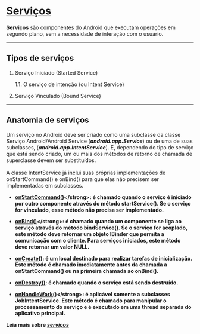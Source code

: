 # <strong>[Serviços](https://developer.android.com/guide/components/services?hl=pt-br#java)</strong>


 
<b>Serviços</b> são componentes do Android que executam operações em segundo plano, sem a necessidade de interação com o usuário.
<hr>

## Tipos de serviços 

1. Serviço Iniciado (Started Service)

   1.1. O serviço de intenção (ou Intent Service)

2. Serviço Vinculado (Bound Service)

<hr>

## Anatomia de serviços

Um serviço no Android deve ser criado como uma subclasse da classe Serviço Android/Android Service (***android.app.Service***) ou de uma de suas subclasses, (***android.app.IntentService***).
E, dependendo do tipo de serviço que está sendo criado, um ou mais dos métodos de retorno de chamada de superclasse devem ser substituídos. 
<br/><br/>
A classe IntentService já inclui suas próprias implementações de onStartCommand() e onBind() para que elas não precisem ser implementadas em subclasses.

- <strong>[onStartCommand()](https://developer.android.com/reference/android/app/IntentService#onStartCommand(android.content.Intent,%20int,%20int))</strong>: é chamado quando o serviço é iniciado por outro componente através do método startService(). Se o serviço for vinculado, esse método não precisa ser implementado.

- <strong>[onBind()](https://developer.android.com/reference/android/app/Service#onBind(android.content.Intent))</strong>: é chamado quando um componente se liga ao serviço através do método bindService(). Se o serviço for acoplado, este método deve retornar um objeto IBinder que permita a comunicação com o cliente. Para serviços iniciados, este método deve retornar um valor NULL.

- <strong>[onCreate()](https://developer.android.com/reference/android/app/IntentService#onCreate())</strong>: é um local destinado para realizar tarefas de inicialização. Este método é chamado imediatamente antes da chamada a onStartCommand() ou na primeira chamada ao onBind().

- <strong>[onDestroy()](https://developer.android.com/reference/android/app/IntentService#onDestroy())</strong>: é chamado quando o serviço está sendo destruído.

- <strong>[onHandleWork()](https://developer.android.com/reference/android/app/IntentService#onHandleIntent(android.content.Intent))</strong>: é aplicável somente a subclasses JobIntentService. Este método é chamado para manipular o processamento do serviço e é executado em uma thread separada do aplicativo principal.


Leia mais sobre ***[serviços](https://developer.android.com/guide/components/services?hl=pt-br#java)***